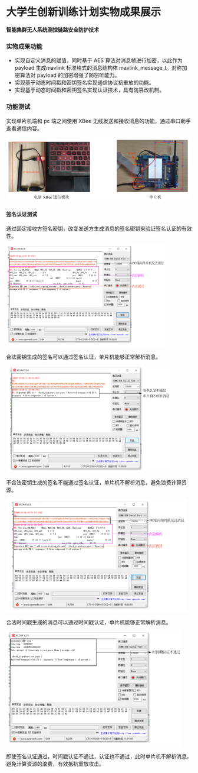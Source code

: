 # 大学生创新训练计划实物成果展示

**智能集群无人系统测控链路安全防护技术**

### 实物成果功能

* 实现自定义消息的赋值，同时基于 AES 算法对消息帧进行加密，以此作为 payload 生成mavlink 标准格式的消息结构体 mavlink_message_t。对称加密算法对 payload 的加密增强了防窃听能力。
* 实现基于动态时间戳和密钥签名实现通信协议抗重放的功能。
* 实现基于动态时间戳和密钥签名实现认证技术，具有防篡改机制。



### 功能测试

实现单片机端和 pc 端之间使用 XBee 无线发送和接收消息的功能，通过串口助手查看通信内容。

![image-20230403130505434](README.assets/image-20230403130505434.png)

#### 签名认证测试

通过固定接收方签名密钥，改变发送方生成消息的签名密钥来验证签名认证的有效性。

<img src="README.assets/image-20230403130640851.png" alt="image-20230403130640851" style="zoom: 50%;" />

合法密钥生成的签名可以通过签名认证，单片机能够正常解析消息。

<img src="README.assets/image-20230403130711922.png" alt="image-20230403130711922" style="zoom: 60%;" />

不合法密钥生成的签名不能通过签名认证，单片机不解析消息，避免浪费计算资源。

<img src="README.assets/image-20230403130742595.png" alt="image-20230403130742595" style="zoom:65%;" />

合法时间戳生成的消息可以通过时间戳认证，单片机能够正常解析消息。

<img src="README.assets/image-20230403130808630.png" alt="image-20230403130808630" style="zoom:55%;" />

即使签名认证通过，时间戳认证不通过，认证也不通过，此时单片机不解析消息，避免计算资源的浪费，有效抵抗重放攻击。